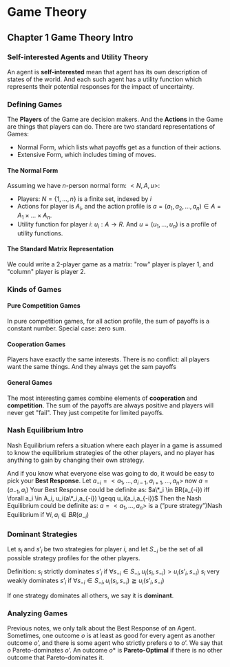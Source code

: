 # Game Theory
## Chapter 1 Game Theory Intro
### Self-interested Agents and Utility Theory
An agent is **self-interested** mean that agent has its own description of states of the world. And each such agent has  a utility function which represents their potential responses for the impact of uncertainty.
### Defining Games
The **Players** of the Game are decision makers. And the **Actions** in the Game are things that players can do.
There are two standard representations of Games:
- Normal Form, which lists what payoffs get as a function of their actions.
- Extensive Form, which includes timing of moves.
#### The Normal Form
Assuming we have $n$-person normal form: $<N,A,u>$:
- Players: $N = \{1,...,n\}$ is a finite set, indexed by $i$
- Actions for player is $A_i$, and the action profile is $a=(a_1,a_2,...,a_n) \in A=A_1\times...\times A_n$.
- Utility function for player $i$: $u_i: A\to R$. And $u=(u_1,...,u_n)$ is a profile of utility functions.
#### The Standard Matrix Representation
We could write a 2-player game as a matrix: "row" player is player 1, and "column" player is player  2.
### Kinds of Games
#### Pure Competition Games
In pure competition games, for all action profile, the sum of payoffs is a constant number. Special case: zero sum.
#### Cooperation Games
Players have exactly the same interests. There is no conflict: all players want the same things. And they always get the sam payoffs
#### General Games
The most interesting games combine elements of **cooperation** and **competition**. The sum of the payoffs are always positive and players will never get "fail". They just competite for limited payoffs.
### Nash Equilibrium Intro
Nash Equilibrium refers a situation where each player in a game is assumed to know the equilibrium strategies of the other players, and no player has anything to gain by changing their own strategy.

And if you know what everyone else was going to do, it would be easy to pick your **Best Response**.
Let $a_{-i}=<a_1,…,a_{i-1},a_{i+1},…,a_n>$
now $a=(a_{-1},a_i)$
Your Best Response could be definite as:
$a\*_i \in BR(a_{-i}) iff \forall a_i \in A_i, u_i(a\*_i,a_{-i}) \geqq u_i(a_i,a_{-i})$
Then the Nash Equilibrium could be definite as:
$a=<a_1,…,a_n>$ is a (”pure strategy”)Nash Equilibrium if $\forall i,a_i \in BR(a_{-i})$
  
### Dominant Strategies
Let $s_i$ and $s’_i$ be two strategies for player $i$, and let $S_{-i}$ be the set of all possible strategy profiles for the other players.

Definition:
$s_i$ strictly dominates $s’_i$ if $\forall s_{-i} \in S_{-i},u_i(s_i,s_{-i}) > u_i(s’_i,s_{-i})$
$s_i$ very weakly dominates $s’_i$ if $\forall s_{-i} \in S_{-i},u_i(s_i,s_{-i}) \geqq u_i(s’_i,s_{-i})$

If one strategy dominates all others, we say it is **dominant**.

### Analyzing Games
Previous notes, we only talk about the Best Response of an Agent. Sometimes, one outcome $o$ is at least as good for every agent as another outcome $o’$, and there is some agent who strictly prefers $o$ to $o’$. We say that $o$ Pareto-dominates $o’$. An outcome $o*$ is **Pareto-Optimal** if there is no other outcome that Pareto-dominates it.



